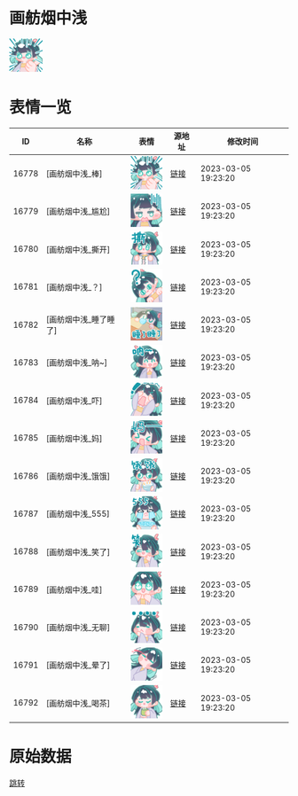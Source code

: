 # 画舫烟中浅

<img src="./cover.png" height="60" alt="cover" />

# 表情一览

|ID|名称|表情|源地址|修改时间|
|----|----|----|----|----|
|16778|[画舫烟中浅_棒]|<img src="./pic/016778_%5B画舫烟中浅_棒%5D.png" height="60" alt="棒"/>|[链接](https://i0.hdslb.com/bfs/garb/0329b6dd1f87a648d619f159e1314aa91e02813e.png)|2023-03-05 19:23:20|
|16779|[画舫烟中浅_尴尬]|<img src="./pic/016779_%5B画舫烟中浅_尴尬%5D.png" height="60" alt="尴尬"/>|[链接](https://i0.hdslb.com/bfs/garb/26df73056791633765a08acd1b62e320a245a9f9.png)|2023-03-05 19:23:20|
|16780|[画舫烟中浅_撕开]|<img src="./pic/016780_%5B画舫烟中浅_撕开%5D.png" height="60" alt="撕开"/>|[链接](https://i0.hdslb.com/bfs/garb/82321936fca17b5d057115e2b9d6486fe95a78ff.png)|2023-03-05 19:23:20|
|16781|[画舫烟中浅_？]|<img src="./pic/016781_%5B画舫烟中浅_？%5D.png" height="60" alt="？"/>|[链接](https://i0.hdslb.com/bfs/garb/bd9daaf1a1a7bbf90de6e139a5986c9513010d15.png)|2023-03-05 19:23:20|
|16782|[画舫烟中浅_睡了睡了]|<img src="./pic/016782_%5B画舫烟中浅_睡了睡了%5D.png" height="60" alt="睡了睡了"/>|[链接](https://i0.hdslb.com/bfs/garb/42e3ccf5ec8480d575c4da3a33300f85d105660e.png)|2023-03-05 19:23:20|
|16783|[画舫烟中浅_呐~]|<img src="./pic/016783_%5B画舫烟中浅_呐~%5D.png" height="60" alt="呐~"/>|[链接](https://i0.hdslb.com/bfs/garb/7951ad7a3be06a985b50dfa4b2e951b73355e722.png)|2023-03-05 19:23:20|
|16784|[画舫烟中浅_吓]|<img src="./pic/016784_%5B画舫烟中浅_吓%5D.png" height="60" alt="吓"/>|[链接](https://i0.hdslb.com/bfs/garb/32706c071b411e54d09b30138783a36b79d31fce.png)|2023-03-05 19:23:20|
|16785|[画舫烟中浅_妈]|<img src="./pic/016785_%5B画舫烟中浅_妈%5D.png" height="60" alt="妈"/>|[链接](https://i0.hdslb.com/bfs/garb/1913048199cf93651c8041f6ed8ffa704531db54.png)|2023-03-05 19:23:20|
|16786|[画舫烟中浅_饿饿]|<img src="./pic/016786_%5B画舫烟中浅_饿饿%5D.png" height="60" alt="饿饿"/>|[链接](https://i0.hdslb.com/bfs/garb/5f101ef51eea51b66ef644244ed9934243abb80c.png)|2023-03-05 19:23:20|
|16787|[画舫烟中浅_555]|<img src="./pic/016787_%5B画舫烟中浅_555%5D.png" height="60" alt="555"/>|[链接](https://i0.hdslb.com/bfs/garb/18b9fb7522e2a0c30193cbff2c4f5084c7b091ac.png)|2023-03-05 19:23:20|
|16788|[画舫烟中浅_笑了]|<img src="./pic/016788_%5B画舫烟中浅_笑了%5D.png" height="60" alt="笑了"/>|[链接](https://i0.hdslb.com/bfs/garb/4c0fb843ea6913605841e7fddecc350781e20712.png)|2023-03-05 19:23:20|
|16789|[画舫烟中浅_哇]|<img src="./pic/016789_%5B画舫烟中浅_哇%5D.png" height="60" alt="哇"/>|[链接](https://i0.hdslb.com/bfs/garb/013379398541e3515799bfff8fe6f117ac26167b.png)|2023-03-05 19:23:20|
|16790|[画舫烟中浅_无聊]|<img src="./pic/016790_%5B画舫烟中浅_无聊%5D.png" height="60" alt="无聊"/>|[链接](https://i0.hdslb.com/bfs/garb/e90fc717a195dfea2230f9ab5bee852dc39ebac2.png)|2023-03-05 19:23:20|
|16791|[画舫烟中浅_晕了]|<img src="./pic/016791_%5B画舫烟中浅_晕了%5D.png" height="60" alt="晕了"/>|[链接](https://i0.hdslb.com/bfs/garb/423dba53eaebe1069d2d4d21e781d31b28441c5c.png)|2023-03-05 19:23:20|
|16792|[画舫烟中浅_喝茶]|<img src="./pic/016792_%5B画舫烟中浅_喝茶%5D.png" height="60" alt="喝茶"/>|[链接](https://i0.hdslb.com/bfs/garb/5833e1c2b49d4bd212a6ba2863126329f69c7cdc.png)|2023-03-05 19:23:20|

# 原始数据

[跳转](./raw.json)

